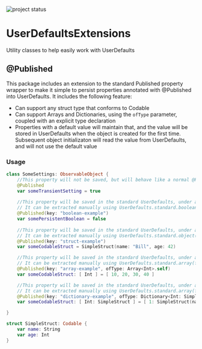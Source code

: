 ![project status](https://github.com/mattcorey/UserDefaultsExtensions/actions/workflows/swift.yml/badge.svg)

# UserDefaultsExtensions

Utility classes to help easily work with UserDefaults

## @Published

This package includes an extension to the standard Published property wrapper to make it simple to persist properties annotated with @Published into UserDefaults.  It includes the following feature:

 - Can support any struct type that conforms to Codable
 - Can support Arrays and Dictionaries, using the `ofType` parameter, coupled with an explicit type declaration
 - Properties with a default value will maintain that, and the value will be stored in UserDefaults when the object is created for the first time.  Subsequent object initializaton will read the value from UserDefaults, and will not use the default value 

### Usage

``` Swift
class SomeSettings: ObservableObject {
    //This property will not be saved, but will behave like a normal @Published property
    @Published
    var someTransientSetting = true
    
    //This property will be saved in the standard UserDefaults, under a key name 'boolean-example', with a default value of `false`
    // It can be extracted manually using UserDefaults.standard.boolean(forKey: 'boolean-example')
    @Published(key: "boolean-example")
    var somePersistentBoolean = false
    
    //This property will be saved in the standard UserDefaults, under a key name 'struct-example', with a default value of `SimpleStruct(name: "Bill", age: 42)`
    // It can be extracted manually using UserDefaults.standard.object(forKey: 'struct-example')
    @Published(key: "struct-example")
    var someCodableStruct = SimpleStruct(name: "Bill", age: 42)

    //This property will be saved in the standard UserDefaults, under a key name 'array-example', with a default value of `[ 10, 20, 30, 40 ]`
    // It can be extracted manually using UserDefaults.standard.array(forKey: 'array-example')
    @Published(key: "array-example", ofType: Array<Int>.self)
    var someCodableStruct: [ Int ] = [ 10, 20, 30, 40 ]

    //This property will be saved in the standard UserDefaults, under a key name 'dictionary-example', with a default value of `[ 1: SimpleStruct(name: "one", 1), 2: SimpleStruct(name: "two", 2) ]`
    // It can be extracted manually using UserDefaults.standard.array(forKey: 'dictionary-example')
    @Published(key: "dictionary-example", ofType: Dictionary<Int: SimpleStruct>.self)
    var someCodableStruct: [ Int: SimpleStruct ] = [ 1: SimpleStruct(name: "one", 1), 2: SimpleStruct(name: "two", 2) ]

}

struct SimpleStruct: Codable {
    var name: String
    var age: Int
}
```
